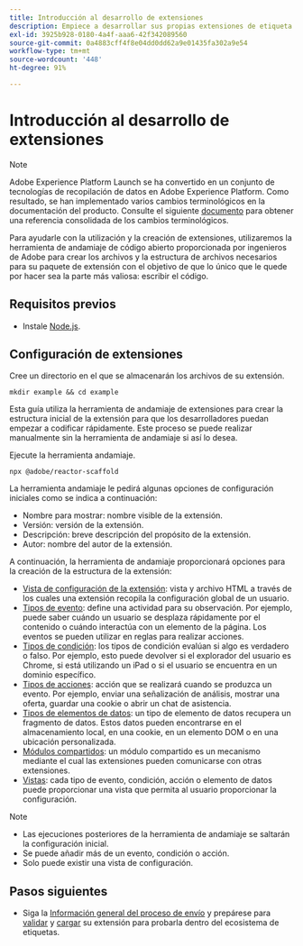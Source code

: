 ```yaml
---
title: Introducción al desarrollo de extensiones
description: Empiece a desarrollar sus propias extensiones de etiqueta en Adobe Experience Platform.
exl-id: 3925b928-0180-4a4f-aaa6-42f342089560
source-git-commit: 0a4883cff4f8e04dd0dd62a9e01435fa302a9e54
workflow-type: tm+mt
source-wordcount: '448'
ht-degree: 91%

---
```


# Introducción al desarrollo de extensiones

>[!NOTE]
>
>Adobe Experience Platform Launch se ha convertido en un conjunto de tecnologías de recopilación de datos en Adobe Experience Platform. Como resultado, se han implementado varios cambios terminológicos en la documentación del producto. Consulte el siguiente [documento](../term-updates.md) para obtener una referencia consolidada de los cambios terminológicos.

Para ayudarle con la utilización y la creación de extensiones, utilizaremos la herramienta de andamiaje de código abierto proporcionada por ingenieros de Adobe para crear los archivos y la estructura de archivos necesarios para su paquete de extensión con el objetivo de que lo único que le quede por hacer sea la parte más valiosa: escribir el código.

## Requisitos previos

* Instale [Node.js](https://nodejs.org/es/download/).

## Configuración de extensiones

Cree un directorio en el que se almacenarán los archivos de su extensión.

```shell
mkdir example && cd example
```

Esta guía utiliza la herramienta de andamiaje de extensiones para crear la estructura inicial de la extensión para que los desarrolladores puedan empezar a codificar rápidamente. Este proceso se puede realizar manualmente sin la herramienta de andamiaje si así lo desea.

Ejecute la herramienta andamiaje.

```shell
npx @adobe/reactor-scaffold
```

La herramienta andamiaje le pedirá algunas opciones de configuración iniciales como se indica a continuación:

* Nombre para mostrar: nombre visible de la extensión.
* Versión: versión de la extensión.
* Descripción: breve descripción del propósito de la extensión.
* Autor: nombre del autor de la extensión.

A continuación, la herramienta de andamiaje proporcionará opciones para la creación de la estructura de la extensión:

* [Vista de configuración de la extensión](./configuration.md): vista y archivo HTML a través de los cuales una extensión recopila la configuración global de un usuario.
* [Tipos de evento](./web/event-types.md): define una actividad para su observación. Por ejemplo, puede saber cuándo un usuario se desplaza rápidamente por el contenido o cuándo interactúa con un elemento de la página. Los eventos se pueden utilizar en reglas para realizar acciones.
* [Tipos de condición](./web/condition-types.md): los tipos de condición evalúan si algo es verdadero o falso.
Por ejemplo, esto puede devolver si el explorador del usuario es Chrome, si está utilizando un iPad o si el usuario se encuentra en un dominio específico.
* [Tipos de acciones](./web/action-types.md): acción que se realizará cuando se produzca un evento. Por ejemplo, enviar una señalización de análisis, mostrar una oferta, guardar una cookie o abrir un chat de asistencia.
* [Tipos de elementos de datos](./web/data-element-types.md): un tipo de elemento de datos recupera un fragmento de datos. Estos datos pueden encontrarse en el almacenamiento local, en una cookie, en un elemento DOM o en una ubicación personalizada.
* [Módulos compartidos](./web/shared.md): un módulo compartido es un mecanismo mediante el cual las extensiones pueden comunicarse con otras extensiones.
* [Vistas](./web/views.md): cada tipo de evento, condición, acción o elemento de datos puede proporcionar una vista que permita al usuario proporcionar la configuración.

>[!NOTE]
>
>* Las ejecuciones posteriores de la herramienta de andamiaje se saltarán la configuración inicial.
>* Se puede añadir más de un evento, condición o acción.
>* Solo puede existir una vista de configuración.

## Pasos siguientes

* Siga la [Información general del proceso de envío](./submit/overview.md) y prepárese para [validar](./submit/upload-and-test.md#validate) y [cargar](./submit/upload-and-test.md#integration) su extensión para probarla dentro del ecosistema de etiquetas.
